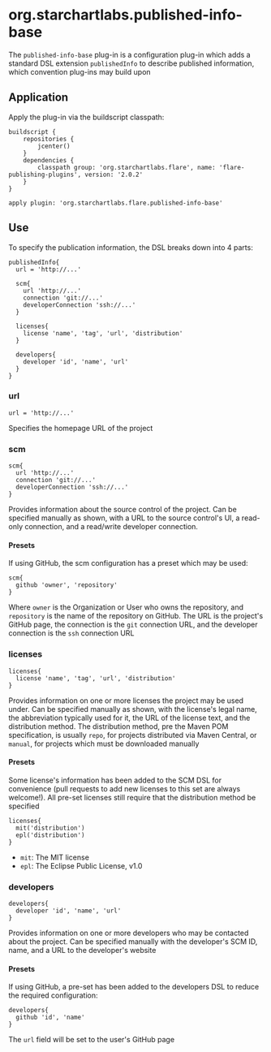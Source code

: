 # org.starchartlabs.published-info-base

The `published-info-base` plug-in is a configuration plug-in which adds a standard DSL extension `publishedInfo` to describe published information, which convention plug-ins may build upon

## Application

Apply the plug-in via the buildscript classpath:

```
buildscript {
    repositories {
        jcenter()
    }
    dependencies {
        classpath group: 'org.starchartlabs.flare', name: 'flare-publishing-plugins', version: '2.0.2'
    }
}

apply plugin: 'org.starchartlabs.flare.published-info-base'
```

## Use

To specify the publication information, the DSL breaks down into 4 parts:

```
publishedInfo{
  url = 'http://...'

  scm{
    url 'http://...'
    connection 'git://...'
    developerConnection 'ssh://...'
  }

  licenses{
    license 'name', 'tag', 'url', 'distribution'
  }

  developers{
    developer 'id', 'name', 'url'
  }
}
```

### url

```
url = 'http://...'
```

Specifies the homepage URL of the project

### scm

```
scm{
  url 'http://...'
  connection 'git://...'
  developerConnection 'ssh://...'
}
```

Provides information about the source control of the project. Can be specified manually as shown, with a URL to the source control's UI, a read-only connection, and a read/write developer connection.

#### Presets

If using GitHub, the scm configuration has a preset which may be used:

```
scm{
  github 'owner', 'repository'
}
```

Where `owner` is the Organization or User who owns the repository, and `repository` is the name of the repository on GitHub. The URL is the project's GitHub page,  the connection is the `git` connection URL, and the developer connection is the `ssh` connection URL

### licenses

```
licenses{
  license 'name', 'tag', 'url', 'distribution'
}
```

Provides information on one or more licenses the project may be used under. Can be specified manually as shown, with the license's legal name, the abbreviation typically used for it, the URL of the license text, and the distribution method. The distribution method, pre the Maven POM specification, is usually `repo`, for projects distributed via Maven Central, or `manual`, for projects which must be downloaded manually

#### Presets

Some license's information has been added to the SCM DSL for convenience (pull requests to add new licenses to this set are always welcome!). All pre-set licenses still require that the distribution method be specified

```
licenses{
  mit('distribution')
  epl('distribution')
}
```

 - `mit`: The MIT license
 - `epl`: The Eclipse Public License, v1.0

### developers

```
developers{
  developer 'id', 'name', 'url'
}
```

Provides information on one or more developers who may be contacted about the project. Can be specified manually with the developer's SCM ID, name, and a URL to the developer's website

#### Presets

If using GitHub, a pre-set has been added to the developers DSL to reduce the required configuration:

```
developers{
  github 'id', 'name'
}
```

The `url` field will be set to the user's GitHub page
